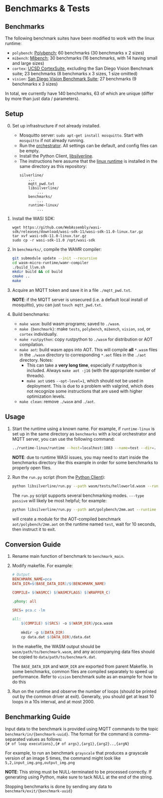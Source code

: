 # Benchmarks & Tests

## Benchmarks

The following benchmark suites have been modified to work with the linux runtime:
- ```polybench```: [Polybench](https://web.cse.ohio-state.edu/~pouchet.2/software/polybench/); 60 benchmarks (30 benchmarks x 2 sizes)
- ```mibench```: [Mibench](https://vhosts.eecs.umich.edu/mibench/); 30 benchmarks (16 benchmarks, with 14 having small and large sizes)
- ```cortex```: [UCSD CortexSuite](https://cseweb.ucsd.edu//groups/bsg/), excluding the San Diego Vision Benchmark suite; 23 benchmarks (8 benchmarks x 3 sizes, 1 size omitted)
- ```vision```: [San Diego Vision Benchmark Suite](https://michaeltaylor.org/vision/); 27 benchmarks (9 benchmarks x 3 sizes)

In total, we currently have 140 benchmarks, 63 of which are unique (differ by more than just data / parameters).

## Setup

0. Set up infrastructure if not already installed.

    - Mosquitto server: ```sudo apt-get install mosquitto```. Start with ```mosquitto``` if not already running.
    - Run the [orchestrator](https://github.com/SilverLineFramework/orchestrator). All settings can be default, and config files can be empty.
    - Install the Python Client, [libsilverline](https://github.com/SilverLineFramework/libsilverline).
    - The instructions here assume that the [linux runtime](https://github.com/SilverLineFramework/runtime-linux) is installed in the same directory as this repository:
        ```
        silverline/
            ...
            mqtt_pwd.txt
            libsilverline/
                ...
            benchmarks/
                ...
            runtime-linux/ 
                ...
        ```

1. Install the WASI SDK:
    ```shell
    wget https://github.com/WebAssembly/wasi-sdk/releases/download/wasi-sdk-11/wasi-sdk-11.0-linux.tar.gz
    tar xvf wasi-sdk-11.0-linux.tar.gz
    sudo cp -r wasi-sdk-11.0 /opt/wasi-sdk
    ```

2. In ```benchmarks/```, compile the WAMR compiler:
    ```sh
    git submodule update --init --recursive
    cd wasm-micro-runtime/wamr-compiler
    ./build_llvm.sh
    mkdir build && cd build
    cmake ..
    make
    ```

3. Acquire an MQTT token and save it in a file ```./mqtt_pwd.txt```.

    **NOTE**: if the MQTT server is unsecured (i.e. a default local install of mosquitto), you can just ```touch mqtt_pwd.txt```.

4. Build benchmarks:

    - ```make wasm```: build wasm programs; saved to ```./wasm```.
    - ```make {benchmark}```: make ```tests```, ```polybench```, ```mibench```, ```vision```, ```sod```, or ```cortex``` individually.
    - ```make rustpython```: copy rustpython to ```./wasm``` for distribution or AOT compilation.
    - ```make aot```: build wasm apps into AOT. This will compile **all** ```*.wasm``` files in the ```./wasm``` directory to corresponding ```*.aot``` files in the ```./aot``` directory. Notes:
        - This can take a **very long time**, especially if rustpython is included. Always ```make aot -j16``` (with the appropriate number of threads).
        - ```make aot``` uses ```--opt-level=1```, which should not be used in deployment. This is due to a problem with valgrind, which does not recognize some instructions that are used with higher optimization levels.
    - ```make clean```: remove ```./wasm``` and ```./aot```.

## Usage

1. Start the runtime using a known name. For example, if ```runtime-linux``` is set up in the same directory as ```benchmarks``` with a local orchestrator and MQTT server, you can use the following command:
    ```sh
    ../runtime-linux/runtime --host=localhost:1883 --name=test --dir=. --appdir=.
    ```

    **NOTE**: due to runtime WASI issues, you may need to start inside the benchmarks directory like this example in order for some benchmarks to properly open files.

2. Run the ```run.py``` script (from the [Python Client](https://github.com/SilverLineFramework/libsilverline)):
    ```sh
    python libsilverline/run.py --path wasm/tests/helloworld.wasm --runtime test
    ```

    The ```run.py``` script supports several benchmarking modes. ```---type passive``` will likely be most helpful; for example:
    ```sh
    python libsilverline/run.py --path aot/polybench/2mm.aot --runtime test --type passive --duration 10
    ```
    will create a module for the AOT-compiled benchmark ```aot/polybench/2mm.aot``` on the runtime named ```test```, wait for 10 seconds, then instruct it to exit.

## Conversion Guide

1. Rename main function of benchmark to ```benchmark_main```.

2. Modify makefile. For example:
    ```Makefile
    # Output
    BENCHMARK_NAME=pca
    DATA_DIR=$(BASE_DATA_DIR)/$(BENCHMARK_NAME)

    COMPILE= $(WASMCC) $(WASMCFLAGS) $(WRAPPER_C)

    .phony: all

    SRCS= pca.c -lm

    all:
        $(COMPILE) $(SRCS) -o $(WASM_DIR)/pca.wasm
        
        mkdir -p $(DATA_DIR)
        cp data.dat $(DATA_DIR)/data.dat
    ```

    In the makefile, the WASM output should be ```wasm/path/to/benchmark.wasm```,
    and any accompanying data files should be copied to ```data/path/to/benchmark.dat```.

    The ```BASE_DATA_DIR``` and ```WASM_DIR``` are exported from parent Makefile. 
    In some benchmarks, common files are compiled separately to speed up performance. 
    Refer to `vision` benchmark suite as an example for how to do this


3. Run on the runtime and observe the number of loops (should be printed out by the common driver at exit). Generally, you should get at least 10 loops in a 10s interval, and at most 2000.


## Benchmarking Guide

Input data to the benchmark is provided using MQTT commands to the topic `benchmark/in/{benchmark-uuid}`.
The format for the command is comma-separated values as follows:
<br/>
```{# of loop executions},{# of args},{arg1},{arg2}..,{argN}```

For example, to run an benchmark `grayscale` that produces a grayscale version of an
image 5 times, the command might look like ```5,2,input_img.png,output_img.png```

**NOTE**: This string must be NULL-terminated to be processed correctly. If generating using Python, make
sure to tack NULL at the end of the string.

Stopping benchmarks is done by sending any data to `benchmark/exit/{benchmark-uuid}`


